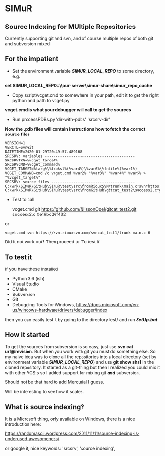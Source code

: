 # SIMuR
## Source Indexing for MUltiple Repositories
Currently supporting git and svn, and of course multiple repos of both git and
subversion mixed

## For the impatient
- Set the environment variable ***SIMUR_LOCAL_REPO*** to some directory, e.g.

**set SIMUR_LOCAL_REPO=\\\our-server\simur-share\simur_repo_cache**

- Copy script\vcget.cmd to somewhere in your path, edit it to get the right python
and path to vcget.py

**vcget.cmd is what your debugger will call to get the sources**

- Run processPDBs.py 'dir-with-pdbs' 'srcsrv-dir'

**Now the .pdb files will contain instructions how to fetch the correct source files**

    VERSION=1
    VERCTL=SvnGit
    DATETIME=2020-01-29T20:49:57.489168
    SRCSRV: variables -----------------------------------------
    SRCSRVTRG=%vcget_target%
    SRCSRVCMD=%vcget_command%
    VCGET_TARGET=%targ%\%fnbksl%(%var4%)\%var6%\%fnfile%(%var1%)
    VCGET_COMMAND=cmd /c vcget.cmd %var2% "%var3%" "%var4%" %var5% > "%vcget_target%"
    SRCSRV: source files --------------------------------------
    C:\wrk\SIMuR\GitHub\SIMuR\test\src\fromRiouxSVN\trunk\main.c*svn*https://svn.riouxsvn.com/svncat_test1/trunk*main.c*6*3416941a16288d58f71b557766b8d92153aa00f0
    C:\wrk\SIMuR\GitHub\SIMuR\test\src\fromGitHub\gitcat_test2\success2.c*git*https://github.com/NilssonOpel/gitcat_test2.git*success2.c*0e16bc26f4327eb4a1607c42a2c1011e4c670e5d*0e16bc26f4327eb4a1607c42a2c1011e4c670e5d

- Test to call

    vcget.cmd git https://github.com/NilssonOpel/gitcat_test2.git success2.c 0e16bc26f432

or

    vcget.cmd svn https://svn.riouxsvn.com/svncat_test1/trunk main.c 6

Did it not work out?  Then proceed to 'To test it'

## To test it

If you have these installed
- Python 3.6 (ish)
- Visual Studio
- CMake
- Subversion
- Git
- Debugging Tools for Windows, https://docs.microsoft.com/en-us/windows-hardware/drivers/debugger/index

then you can easily test it by going to the directory test/ and run ***SetUp.bat***

## How it started

To get the sources from subversion is so easy, just use **svn cat
url@revision**.  But when you work with git you must do something
else.  So my naive idea was to clone all the repositories into a local
directory (set by environment variable ***SIMUR_LOCAL_REPO***) and use
**git show sha1** in the cloned repository.  It started as a git-thing but
then I realized you could mix it with other VCS:s so I added support for mixing
git ***and*** subversion.

Should not be that hard to add Mercurial I guess.

Will be interesting to see how it scales.

## What is source indexing?
It is a Microsoft thing, only available on Windows, there is a nice
introduction here:

https://randomascii.wordpress.com/2011/11/11/source-indexing-is-underused-awesomeness/

or google it, nice keywords: 'srcsrv', 'source indexing',

